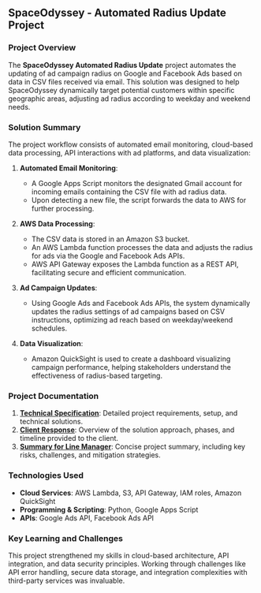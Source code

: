 ## SpaceOdyssey - Automated Radius Update Project

### Project Overview
The **SpaceOdyssey Automated Radius Update** project automates the updating of ad campaign radius on Google and Facebook Ads based on data in CSV files received via email. This solution was designed to help SpaceOdyssey dynamically target potential customers within specific geographic areas, adjusting ad radius according to weekday and weekend needs.

### Solution Summary
The project workflow consists of automated email monitoring, cloud-based data processing, API interactions with ad platforms, and data visualization:

1. **Automated Email Monitoring**:  
   - A Google Apps Script monitors the designated Gmail account for incoming emails containing the CSV file with ad radius data.
   - Upon detecting a new file, the script forwards the data to AWS for further processing.

2. **AWS Data Processing**:  
   - The CSV data is stored in an Amazon S3 bucket.
   - An AWS Lambda function processes the data and adjusts the radius for ads via the Google and Facebook Ads APIs.
   - AWS API Gateway exposes the Lambda function as a REST API, facilitating secure and efficient communication.

3. **Ad Campaign Updates**:  
   - Using Google Ads and Facebook Ads APIs, the system dynamically updates the radius settings of ad campaigns based on CSV instructions, optimizing ad reach based on weekday/weekend schedules.

4. **Data Visualization**:  
   - Amazon QuickSight is used to create a dashboard visualizing campaign performance, helping stakeholders understand the effectiveness of radius-based targeting.

### Project Documentation
1. **[Technical Specification](https://github.com/fmordy01/SpaceOdyssey-automated-radius/blob/3adde267aa57cc65503e7fb9f9903d6299b2cd1d/SpaceOdyssey%20-%20Technical%20specification.pdf)**: Detailed project requirements, setup, and technical solutions.
2. **[Client Response](https://github.com/fmordy01/SpaceOdyssey-automated-radius/blob/3adde267aa57cc65503e7fb9f9903d6299b2cd1d/SpaceOdyssey%20-%20Client%20response.pdf)**: Overview of the solution approach, phases, and timeline provided to the client.
3. **[Summary for Line Manager](https://github.com/fmordy01/SpaceOdyssey-automated-radius/blob/3adde267aa57cc65503e7fb9f9903d6299b2cd1d/SpaceyOdyssey%20-%20Summary%20for%20line%20manager.pdf)**: Concise project summary, including key risks, challenges, and mitigation strategies.

### Technologies Used
- **Cloud Services**: AWS Lambda, S3, API Gateway, IAM roles, Amazon QuickSight
- **Programming & Scripting**: Python, Google Apps Script
- **APIs**: Google Ads API, Facebook Ads API

### Key Learning and Challenges
This project strengthened my skills in cloud-based architecture, API integration, and data security principles. Working through challenges like API error handling, secure data storage, and integration complexities with third-party services was invaluable.


